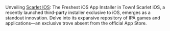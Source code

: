 Unveiling [Scarlet IOS](https://scarletiosdownload.net/): The Freshest iOS App Installer in Town! Scarlet iOS, a recently launched third-party installer exclusive to iOS, emerges as a standout innovation. Delve into its expansive repository of IPA games and applications—an exclusive trove absent from the official App Store.
